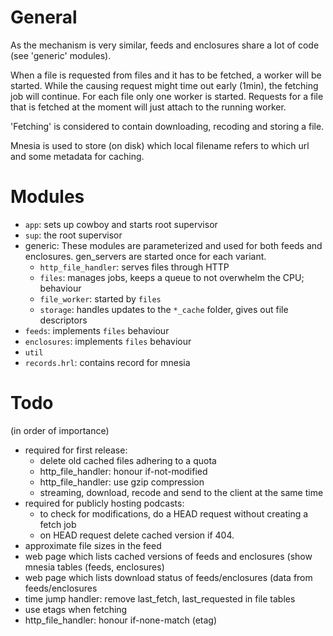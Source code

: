 General
=======

As the mechanism is very similar, feeds and enclosures share a lot of code (see
'generic' modules).

When a file is requested from files and it has to be fetched, a worker will be
started. While the causing request might time out early (1min), the fetching
job will continue. For each file only one worker is started. Requests for a
file that is fetched at the moment will just attach to the running worker.

'Fetching' is considered to contain downloading, recoding and storing a file.

Mnesia is used to store (on disk) which local filename refers to which url and
some metadata for caching.


Modules
=======

 - `app`: sets up cowboy and starts root supervisor
 - `sup`: the root supervisor
 - generic: These modules are parameterized and used for both feeds and
   enclosures. gen_servers are started once for each variant.
   - `http_file_handler`: serves files through HTTP
   - `files`: manages jobs, keeps a queue to not overwhelm the CPU; behaviour
   - `file_worker`: started by `files`
   - `storage`: handles updates to the `*_cache` folder, gives out file descriptors
 - `feeds`: implements `files` behaviour
 - `enclosures`: implements `files` behaviour
 - `util`
 - `records.hrl`: contains record for mnesia


Todo
====

(in order of importance)
 - required for first release:
   - delete old cached files adhering to a quota
   - http_file_handler: honour if-not-modified
   - http_file_handler: use gzip compression
   - streaming, download, recode and send to the client at the same time
 - required for publicly hosting podcasts:
   - to check for modifications, do a HEAD request without creating a fetch job
   - on HEAD request delete cached version if 404.
 - approximate file sizes in the feed
 - web page which lists cached versions of feeds and enclosures (show mnesia
   tables (feeds, enclosures)
 - web page which lists download status of feeds/enclosures (data from
   feeds/enclosures
 - time jump handler: remove last_fetch, last_requested in file tables
 - use etags when fetching
 - http_file_handler: honour if-none-match (etag)
